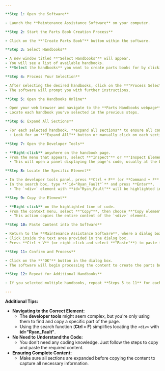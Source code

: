 ```yaml
---

**Step 1: Open the Software**

- Launch the **Maintenance Assistance Software** on your computer.

**Step 2: Start the Parts Book Creation Process**

- Click on the **"Create Parts Book"** button within the software.

**Step 3: Select Handbooks**

- A new window titled **"Select Handbooks"** will appear.
- You will see a list of available handbooks.
- **Select the handbooks** you want to create parts books for by clicking on them. You can select multiple handbooks if needed.

**Step 4: Process Your Selection**

- After selecting the desired handbooks, click on the **"Process Selected"** button.
- The software will prompt you with further instructions.

**Step 5: Open the Handbooks Online**

- Open your web browser and navigate to the **Parts Handbooks webpage** provided by your organization.
- Locate each handbook you've selected in the previous steps.

**Step 6: Expand All Sections**

- For each selected handbook, **expand all sections** to ensure all content is visible.
  - Look for an **"Expand All"** button or manually click on each section to open it.

**Step 7: Open the Developer Tools**

- **Right-click** anywhere on the handbook page.
- From the menu that appears, select **"Inspect"** or **"Inspect Element"** (the wording may vary depending on your browser).
  - This will open a panel displaying the page's code, usually at the bottom or side of your browser window.

**Step 8: Locate the Specific Element**

- In the developer tools panel, press **Ctrl + F** (or **Command + F** on a Mac) to open the search function.
- In the search box, type **`id="Ryan_Fault"`** and press **Enter**.
  - The `<div>` element with **id="Ryan_Fault"** will be highlighted in the code.

**Step 9: Copy the Element**

- **Right-click** on the highlighted line of code.
- From the context menu, select **"Copy"**, then choose **"Copy element"**.
  - This action copies the entire content of the `<div>` element.

**Step 10: Paste Content into the Software**

- Return to the **Maintenance Assistance Software**, where a dialog box is open, prompting you to paste the content.
- Click inside the text area provided in the dialog box.
- Press **Ctrl + V** (or right-click and select **"Paste"**) to paste the copied content.

**Step 11: Confirm and Process**

- Click on the **"OK"** button in the dialog box.
- The software will begin processing the content to create the parts book.

**Step 12: Repeat for Additional Handbooks**

- If you selected multiple handbooks, repeat **Steps 5 to 11** for each one when prompted.

---
```


**Additional Tips:**

- **Navigating to the Correct Element:**
  - The **developer tools** might seem complex, but you're only using them to find and copy a specific part of the page.
  - Using the search function (**Ctrl + F**) simplifies locating the `<div>` with **id="Ryan_Fault"**.
- **No Need to Understand the Code:**
  - You don't need any coding knowledge. Just follow the steps to copy and paste the required content.
- **Ensuring Complete Content:**
  - Make sure all sections are expanded before copying the content to capture all necessary information.